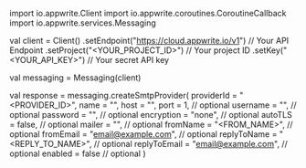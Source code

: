 import io.appwrite.Client
import io.appwrite.coroutines.CoroutineCallback
import io.appwrite.services.Messaging

val client = Client()
    .setEndpoint("https://cloud.appwrite.io/v1") // Your API Endpoint
    .setProject("<YOUR_PROJECT_ID>") // Your project ID
    .setKey("<YOUR_API_KEY>") // Your secret API key

val messaging = Messaging(client)

val response = messaging.createSmtpProvider(
    providerId = "<PROVIDER_ID>",
    name = "<NAME>",
    host = "<HOST>",
    port = 1, // optional
    username = "<USERNAME>", // optional
    password = "<PASSWORD>", // optional
    encryption = "none", // optional
    autoTLS = false, // optional
    mailer = "<MAILER>", // optional
    fromName = "<FROM_NAME>", // optional
    fromEmail = "email@example.com", // optional
    replyToName = "<REPLY_TO_NAME>", // optional
    replyToEmail = "email@example.com", // optional
    enabled = false // optional
)
